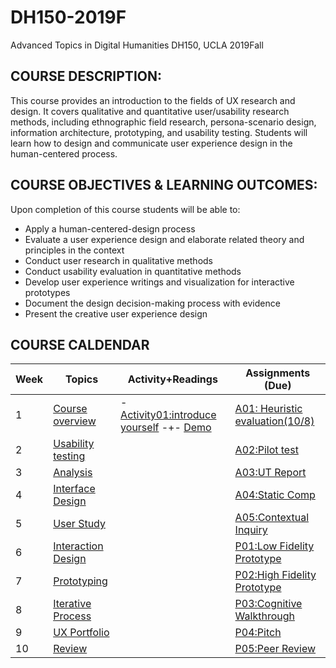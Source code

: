 # DH150-2019F
Advanced Topics in Digital Humanities DH150, UCLA 2019Fall

## COURSE DESCRIPTION:
This course provides an introduction to the fields of UX research and design. It covers qualitative and quantitative user/usability research methods, including ethnographic field research, persona-scenario design, information architecture, prototyping, and usability testing. Students will learn how to design and communicate user experience design in the human-centered process.

## COURSE OBJECTIVES & LEARNING OUTCOMES:
Upon completion of this course students will be able to:
- Apply a human-centered-design process 
- Evaluate a user experience design and elaborate related theory and principles in the context
- Conduct user research in qualitative methods
- Conduct usability evaluation in quantitative methods
- Develop user experience writings and visualization for interactive prototypes
- Document the design decision-making process with evidence
- Present the creative user experience design

## COURSE CALDENDAR

Week    |       Topics      |   Activity+Readings      |   Assignments (Due)
--------|-------------------|--------------------------|------------------------
1       | [Course overview](https://drive.google.com/open?id=1JPVj-MKGr7sYPIGGus9VdIoM7IxXPeY3) | - [Activity01:introduce yourself](https://forms.gle/97rDHQ8kqK1aygEo8) -+- [Demo](https://drive.google.com/open?id=1I9Mzk3bpuHo421-9xnaALzuQyDW5tDcD) | [A01: Heuristic evaluation(10/8)](https://drive.google.com/open?id=1oxr_PpL0Jm50jVEzOwG3e6Afw20weUb3)
2       | [Usability testing](https://)  | []() | [A02:Pilot test](https://)
3       | [Analysis](https://)  | []() | [A03:UT Report]()
4       | [Interface Design]()  | []() | [A04:Static Comp]()
5       | [User Study]() | []() | [A05:Contextual Inquiry]()
6       | [Interaction Design]() | []() | [P01:Low Fidelity Prototype]()
7       | [Prototyping]() | []() | [P02:High Fidelity Prototype]()
8       | [Iterative Process]() | []() | [P03:Cognitive Walkthrough]()
9       | [UX Portfolio]() | []() | [P04:Pitch]()
10      | [Review]() | []() | [P05:Peer Review]()



